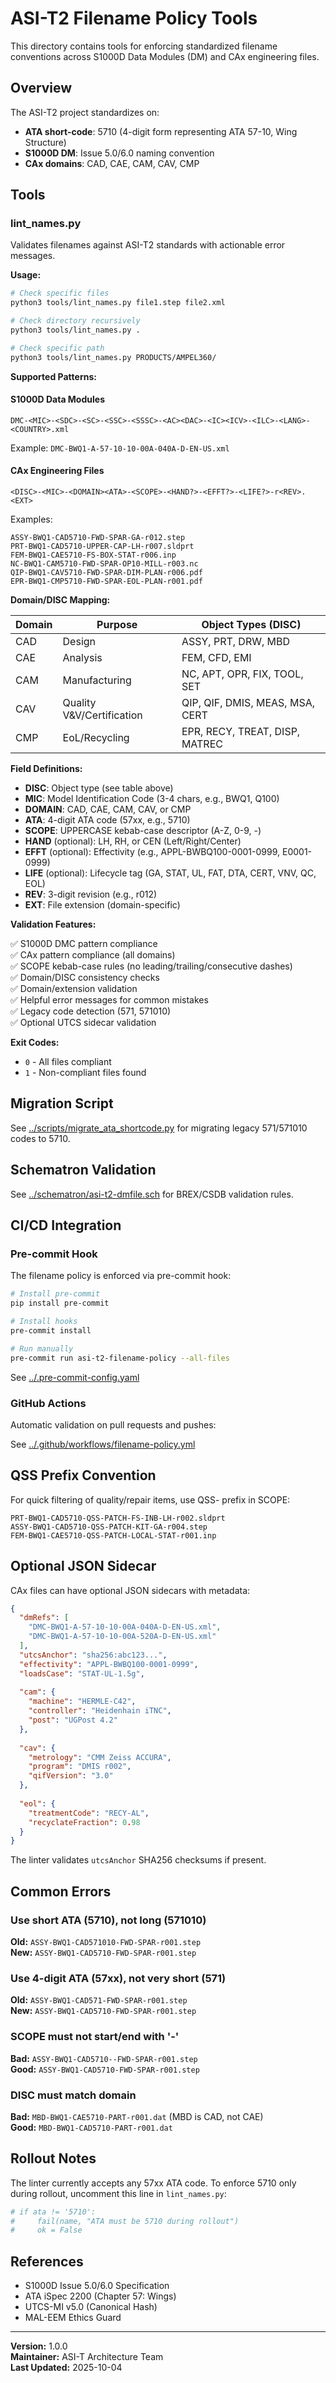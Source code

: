 # ASI-T2 Filename Policy Tools

This directory contains tools for enforcing standardized filename conventions across S1000D Data Modules (DM) and CAx engineering files.

## Overview

The ASI-T2 project standardizes on:
- **ATA short-code**: 5710 (4-digit form representing ATA 57-10, Wing Structure)
- **S1000D DM**: Issue 5.0/6.0 naming convention
- **CAx domains**: CAD, CAE, CAM, CAV, CMP

## Tools

### lint_names.py

Validates filenames against ASI-T2 standards with actionable error messages.

**Usage:**
```bash
# Check specific files
python3 tools/lint_names.py file1.step file2.xml

# Check directory recursively
python3 tools/lint_names.py .

# Check specific path
python3 tools/lint_names.py PRODUCTS/AMPEL360/
```

**Supported Patterns:**

#### S1000D Data Modules
```
DMC-<MIC>-<SDC>-<SC>-<SSC>-<SSSC>-<AC><DAC>-<IC><ICV>-<ILC>-<LANG>-<COUNTRY>.xml
```

Example: `DMC-BWQ1-A-57-10-10-00A-040A-D-EN-US.xml`

#### CAx Engineering Files
```
<DISC>-<MIC>-<DOMAIN><ATA>-<SCOPE>-<HAND?>-<EFFT?>-<LIFE?>-r<REV>.<EXT>
```

Examples:
```
ASSY-BWQ1-CAD5710-FWD-SPAR-GA-r012.step
PRT-BWQ1-CAD5710-UPPER-CAP-LH-r007.sldprt
FEM-BWQ1-CAE5710-FS-BOX-STAT-r006.inp
NC-BWQ1-CAM5710-FWD-SPAR-OP10-MILL-r003.nc
QIP-BWQ1-CAV5710-FWD-SPAR-DIM-PLAN-r006.pdf
EPR-BWQ1-CMP5710-FWD-SPAR-EOL-PLAN-r001.pdf
```

**Domain/DISC Mapping:**

| Domain | Purpose | Object Types (DISC) |
|--------|---------|---------------------|
| CAD | Design | ASSY, PRT, DRW, MBD |
| CAE | Analysis | FEM, CFD, EMI |
| CAM | Manufacturing | NC, APT, OPR, FIX, TOOL, SET |
| CAV | Quality V&V/Certification | QIP, QIF, DMIS, MEAS, MSA, CERT |
| CMP | EoL/Recycling | EPR, RECY, TREAT, DISP, MATREC |

**Field Definitions:**

- **DISC**: Object type (see table above)
- **MIC**: Model Identification Code (3-4 chars, e.g., BWQ1, Q100)
- **DOMAIN**: CAD, CAE, CAM, CAV, or CMP
- **ATA**: 4-digit ATA code (57xx, e.g., 5710)
- **SCOPE**: UPPERCASE kebab-case descriptor (A-Z, 0-9, -)
- **HAND** (optional): LH, RH, or CEN (Left/Right/Center)
- **EFFT** (optional): Effectivity (e.g., APPL-BWBQ100-0001-0999, E0001-0999)
- **LIFE** (optional): Lifecycle tag (GA, STAT, UL, FAT, DTA, CERT, VNV, QC, EOL)
- **REV**: 3-digit revision (e.g., r012)
- **EXT**: File extension (domain-specific)

**Validation Features:**

✅ S1000D DMC pattern compliance  
✅ CAx pattern compliance (all domains)  
✅ SCOPE kebab-case rules (no leading/trailing/consecutive dashes)  
✅ Domain/DISC consistency checks  
✅ Domain/extension validation  
✅ Helpful error messages for common mistakes  
✅ Legacy code detection (571, 571010)  
✅ Optional UTCS sidecar validation  

**Exit Codes:**
- `0` - All files compliant
- `1` - Non-compliant files found

## Migration Script

See [../scripts/migrate_ata_shortcode.py](../scripts/migrate_ata_shortcode.py) for migrating legacy 571/571010 codes to 5710.

## Schematron Validation

See [../schematron/asi-t2-dmfile.sch](../schematron/asi-t2-dmfile.sch) for BREX/CSDB validation rules.

## CI/CD Integration

### Pre-commit Hook

The filename policy is enforced via pre-commit hook:

```bash
# Install pre-commit
pip install pre-commit

# Install hooks
pre-commit install

# Run manually
pre-commit run asi-t2-filename-policy --all-files
```

See [../.pre-commit-config.yaml](../.pre-commit-config.yaml)

### GitHub Actions

Automatic validation on pull requests and pushes:

See [../.github/workflows/filename-policy.yml](../.github/workflows/filename-policy.yml)

## QSS Prefix Convention

For quick filtering of quality/repair items, use QSS- prefix in SCOPE:

```
PRT-BWQ1-CAD5710-QSS-PATCH-FS-INB-LH-r002.sldprt
ASSY-BWQ1-CAD5710-QSS-PATCH-KIT-GA-r004.step
FEM-BWQ1-CAE5710-QSS-PATCH-LOCAL-STAT-r001.inp
```

## Optional JSON Sidecar

CAx files can have optional JSON sidecars with metadata:

```json
{
  "dmRefs": [
    "DMC-BWQ1-A-57-10-10-00A-040A-D-EN-US.xml",
    "DMC-BWQ1-A-57-10-10-00A-520A-D-EN-US.xml"
  ],
  "utcsAnchor": "sha256:abc123...",
  "effectivity": "APPL-BWBQ100-0001-0999",
  "loadsCase": "STAT-UL-1.5g",
  
  "cam": {
    "machine": "HERMLE-C42",
    "controller": "Heidenhain iTNC",
    "post": "UGPost 4.2"
  },
  
  "cav": {
    "metrology": "CMM Zeiss ACCURA",
    "program": "DMIS r002",
    "qifVersion": "3.0"
  },
  
  "eol": {
    "treatmentCode": "RECY-AL",
    "recyclateFraction": 0.98
  }
}
```

The linter validates `utcsAnchor` SHA256 checksums if present.

## Common Errors

### Use short ATA (5710), not long (571010)
**Old:** `ASSY-BWQ1-CAD571010-FWD-SPAR-r001.step`  
**New:** `ASSY-BWQ1-CAD5710-FWD-SPAR-r001.step`

### Use 4-digit ATA (57xx), not very short (571)
**Old:** `ASSY-BWQ1-CAD571-FWD-SPAR-r001.step`  
**New:** `ASSY-BWQ1-CAD5710-FWD-SPAR-r001.step`

### SCOPE must not start/end with '-'
**Bad:** `ASSY-BWQ1-CAD5710--FWD-SPAR-r001.step`  
**Good:** `ASSY-BWQ1-CAD5710-FWD-SPAR-r001.step`

### DISC must match domain
**Bad:** `MBD-BWQ1-CAE5710-PART-r001.dat` (MBD is CAD, not CAE)  
**Good:** `MBD-BWQ1-CAD5710-PART-r001.dat`

## Rollout Notes

The linter currently accepts any 57xx ATA code. To enforce 5710 only during rollout, uncomment this line in `lint_names.py`:

```python
# if ata != '5710':
#     fail(name, "ATA must be 5710 during rollout")
#     ok = False
```

## References

- S1000D Issue 5.0/6.0 Specification
- ATA iSpec 2200 (Chapter 57: Wings)
- UTCS-MI v5.0 (Canonical Hash)
- MAL-EEM Ethics Guard

---

**Version:** 1.0.0  
**Maintainer:** ASI-T Architecture Team  
**Last Updated:** 2025-10-04
